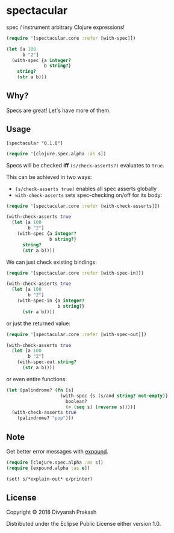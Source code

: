 # spectacular

spec / instrument arbitrary Clojure expressions!

```clojure
(require '[spectacular.core :refer [with-spec]])

(let [a 100
      b "2"]
  (with-spec {a integer?
              b string?}
    string?
    (str a b)))
```


## Why?

Specs are great! Let's have more of them.

## Usage

`[spectacular "0.1.0"]`

```clojure
(require '[clojure.spec.alpha :as s])
```

Specs will be checked **iff** `(s/check-asserts?)` evaluates to `true`.

This can be achieved in two ways:
* `(s/check-asserts true)` enables all spec asserts globally
* `with-check-asserts` sets spec-checking on/off for its body:

```clojure
(require '[spectacular.core :refer [with-check-asserts]])

(with-check-asserts true
  (let [a 100
        b "2"]
    (with-spec {a integer?
                b string?}
      string?
      (str a b))))
```

We can just check existing bindings:

```clojure
(require '[spectacular.core :refer [with-spec-in]])

(with-check-asserts true
  (let [a 100
        b "2"]
    (with-spec-in {a integer?
                   b string?}
      (str a b))))
```

or just the returned value:

```clojure
(require '[spectacular.core :refer [with-spec-out]])

(with-check-asserts true
  (let [a 100
        b "2"]
    (with-spec-out string?
      (str a b))))
```

or even entire functions:

```clojure
(let [palindrome? (fn [s]
                    (with-spec {s (s/and string? not-empty)}
                      boolean?
                      (= (seq s) (reverse s))))]
  (with-check-asserts true
    (palindrome? "pop")))
```

## Note

Get better error messages with [expound](https://github.com/bhb/expound).

```clojure
(require [clojure.spec.alpha :as s])
(require [expound.alpha :as e])

(set! s/*explain-out* e/printer)
```

## License

Copyright © 2018 Divyansh Prakash

Distributed under the Eclipse Public License either version 1.0.
